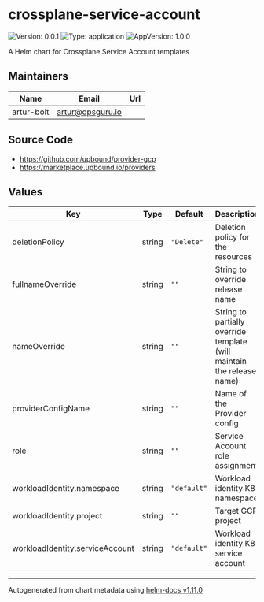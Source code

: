 # crossplane-service-account

![Version: 0.0.1](https://img.shields.io/badge/Version-0.0.1-informational?style=flat-square) ![Type: application](https://img.shields.io/badge/Type-application-informational?style=flat-square) ![AppVersion: 1.0.0](https://img.shields.io/badge/AppVersion-1.0.0-informational?style=flat-square)

A Helm chart for Crossplane Service Account templates

## Maintainers

| Name | Email | Url |
| ---- | ------ | --- |
| artur-bolt | <artur@opsguru.io> |  |

## Source Code

* <https://github.com/upbound/provider-gcp>
* <https://marketplace.upbound.io/providers>

## Values

| Key | Type | Default | Description |
|-----|------|---------|-------------|
| deletionPolicy | string | `"Delete"` | Deletion policy for the resources |
| fullnameOverride | string | `""` | String to override release name |
| nameOverride | string | `""` | String to partially override template (will maintain the release name) |
| providerConfigName | string | `""` | Name of the Provider config |
| role | string | `""` | Service Account role assignment |
| workloadIdentity.namespace | string | `"default"` | Workload identity K8s namespace |
| workloadIdentity.project | string | `""` | Target GCP project |
| workloadIdentity.serviceAccount | string | `"default"` | Workload identity K8s service account |

----------------------------------------------
Autogenerated from chart metadata using [helm-docs v1.11.0](https://github.com/norwoodj/helm-docs/releases/v1.11.0)
